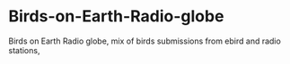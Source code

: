 # Birds-on-Earth-Radio-globe
Birds on Earth Radio globe, mix of birds submissions from ebird and radio stations, 
